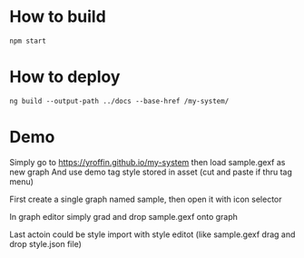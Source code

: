 # How to build

```
npm start
```

# How to deploy

```
ng build --output-path ../docs --base-href /my-system/
```

# Demo

Simply go to https://yroffin.github.io/my-system then load sample.gexf as new graph
And use demo tag style stored in asset (cut and paste if thru tag menu)

First create a single graph named sample, then open it with icon selector

In graph editor simply grad and drop sample.gexf onto graph

Last actoin could be style import with style editot (like sample.gexf drag and drop style.json file)
